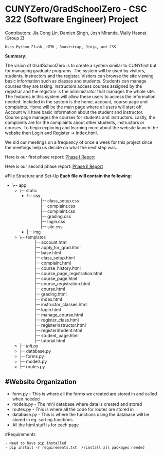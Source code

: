 # CUNYZero/GradSchoolZero - CSC 322 (Software Engineer) Project

Contributors: Jia Cong Lin, Damien Singh, Josh Miranda, Wally Hasnat (Group Z)

	Uses Python Flask, HTML, Booststrap, Jinja, and CSS

**Summary:** 

The vision of GradSchoolZero is to create a system similar to CUNYfirst but for managing graduate programs. The system will be used by visitors, students, instructors and the registar. Visitors can browse the site viewing basic information such as classes and students. Students can manage courses they are taking. Instructors access courses assigned by the registrar and the registrar is the administrator that manages the whole site. The features in this system will allow these users to access the information needed. Included in the system is the home, account, course page and complaints. Home will be the main page where all users will start off. Account will have basic information about the student and instructor. Course page manages the courses for students and instructors. Lastly, the complaints are for the complaints about other students, instructors or courses. To begin exploring and learning more about the website launch the website then Login and Register -> index.html.

We did our meetings on a frequency of once a week for this project since the meetings help us decide on what the next step was. 

Here is our first phase report: 
[Phase I Report](https://github.com/tryingtolearn11/322_project/blob/main/Software_Requirements_Spec.pdf)

Here is our second phase report:
[Phase II Report](https://github.com/tryingtolearn11/322_project/blob/main/Design_Report_Phase_2.pdf)

#File Structure and Set-Up
**Each file will contain the following:**
* \\-- app
  * \\-- static
    * \\-- css
        <br> &emsp;&emsp; &emsp;|-- class_setup.css
        <br> &emsp;&emsp; &emsp;|-- complaint.css
        <br> &emsp;&emsp; &emsp;|-- complaint.css
        <br> &emsp;&emsp; &emsp;|-- grading.css
        <br> &emsp;&emsp; &emsp;|-- login.css
        <br> &emsp;&emsp; &emsp;|-- site.css 
    * |-- img
   * \\-- templates
        <br> &emsp;&emsp; &emsp; |-- account.html
        <br> &emsp;&emsp; &emsp; |-- apply_for_grad.html
        <br> &emsp;&emsp; &emsp; |-- base.html
        <br> &emsp;&emsp; &emsp; |-- class_setup.html
        <br> &emsp;&emsp; &emsp; |-- complaint.html 
        <br> &emsp;&emsp; &emsp; |-- course_history.html 
        <br> &emsp;&emsp; &emsp; |-- course_page_registration.html
        <br> &emsp;&emsp; &emsp; |-- course_page.html
        <br> &emsp;&emsp; &emsp; |-- course_registration.html
        <br> &emsp;&emsp; &emsp; |-- course.html
        <br> &emsp;&emsp; &emsp; |-- grading.html
        <br> &emsp;&emsp; &emsp; |-- index.html
        <br> &emsp;&emsp; &emsp; |-- instructor_classes.html
        <br> &emsp;&emsp; &emsp; |-- login.html
        <br> &emsp;&emsp; &emsp; |-- manage_course.html
        <br> &emsp;&emsp; &emsp; |-- register_class.html
        <br> &emsp;&emsp; &emsp; |-- registerInstructor.html
        <br> &emsp;&emsp; &emsp; |-- registerStudent.html
        <br> &emsp;&emsp; &emsp; |-- student_page.html
        <br> &emsp;&emsp; &emsp; |-- tutorial.html
   * |-- _init_.py
   * |-- database.py
   * |-- forms.py
   * |-- models.py
   * |-- routes.py

#Website Organization
-
- form.py - This is where all the forms we created are stored in and called when needed
- models.py - The mini database where data is created and stored
- routes.py - This is where all the code for routes are stored in
- database.py - This is where the functions using the database will be stored in eg. sorting functions
- All the html stuff is for each page 

#Requirements

   	- Need to have pip installed
    - pip install -r requirements.txt  //install all packages needed
